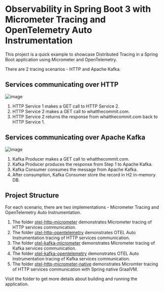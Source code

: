# Observability in Spring Boot 3 with Micrometer Tracing and OpenTelemetry Auto Instrumentation

This project is a quick example to showcase Distributed Tracing in a Spring Boot application using Micrometer and OpenTelemetry.

There are 2 tracing scenarios - HTTP and Apache Kafka.

## Services communicating over HTTP

![image](https://user-images.githubusercontent.com/4991449/140835345-a2af5646-2488-456d-9296-7baa21b06028.png)

1. HTTP Service 1 makes a GET call to HTTP Service 2.
2. HTTP Service 2 makes a GET call to whatthecommit.com.
3. HTTP Service 2 returns the response from whatthecommit.com back to HTTP Service 1.

## Services communicating over Apache Kafka

![image](https://user-images.githubusercontent.com/4991449/140835427-c652c835-c90c-4864-9014-fcf5a45727b7.png)

1. Kafka Producer makes a GET call to whatthecommit.com.
2. Kafka Producer produces the response from Step 1 to Apache Kafka.
3. Kafka Consumer consumes the message from Apache Kafka.
4. After consumption, Kafka Consumer store the record in H2 in-memory DB.

## Project Structure

For each scenario, there are two implementations - Micrometer Tracing and OpenTelemetry Auto Instrumentation.

1. The folder [otel-http-micrometer](https://github.com/xsreality/spring-boot-tracing-demo/tree/main/otel-http-micrometer) demonstrates Micrometer tracing of HTTP services communication.
2. The folder [otel-http-opentelemetry](https://github.com/xsreality/spring-boot-tracing-demo/tree/main/otel-http-opentelemetry) demonstrates OTEL Auto Instrumentation tracing of HTTP services communication.
3. The folder [otel-kafka-micrometer](https://github.com/xsreality/spring-boot-tracing-demo/tree/main/otel-kafka-micrometer) demonstrates Micrometer tracing of Kafka services communication.
4. The folder [otel-kafka-opentelemetry](https://github.com/xsreality/spring-boot-tracing-demo/tree/main/otel-kafka-opentelemetry) demonstrates OTEL Auto Instrumentation tracing of Kafka services communication.
5. The folder [otel-http-micrometer-native](https://github.com/xsreality/spring-boot-tracing-demo/tree/main/otel-http-micrometer-native) demonstrates Micromter tracing of HTTP services communication with Spring native GraalVM.

Visit the folder to get more details about building and running the application.
